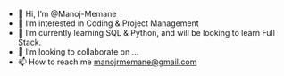 - 👋 Hi, I’m @Manoj-Memane
- 👀 I’m interested in Coding & Project Management
- 🌱 I’m currently learning SQL & Python, and will be looking to learn Full Stack.
- 💞️ I’m looking to collaborate on ...
- 📫 How to reach me manojrmemane@gmail.com

<!---
Manoj-Memane/Manoj-Memane is a ✨ special ✨ repository because its `README.md` (this file) appears on your GitHub profile.
You can click the Preview link to take a look at your changes.
--->
